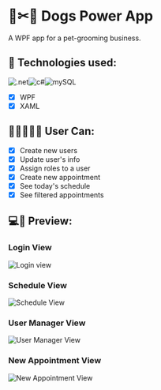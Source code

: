 # 🐶✂🛁 Dogs Power App
A WPF app for a pet-grooming business.
## 🚀 Technologies used:
<img src="https://img.shields.io/badge/.NET-512BD4?style=for-the-badge&logo=dotnet&logoColor=white" alt=".net" /><img src="https://img.shields.io/badge/C%23-239120?style=for-the-badge&logo=c-sharp&logoColor=white" alt="c#" /><img src="https://img.shields.io/badge/mysql-%2300f.svg?style=for-the-badge&logo=mysql&logoColor=white" alt="mySQL" />

- [x] WPF
- [x] XAML

## 👩🏿👨🏽‍🦱 User Can:

- [x] Create new users
- [x] Update user's info
- [x] Assign roles to a user
- [x] Create new appointment
- [x] See today's schedule
- [x] See filtered appointments

## 💻📱 Preview:
### Login View
<img src="https://i.ibb.co/YczGt13/dogspower-login.jpg" alt="Login view" />

### Schedule View
<img src="https://i.ibb.co/Qb3mJG5/dogspower-home.jpg" alt="Schedule View" />

### User Manager View
<img src="https://i.ibb.co/p1gfvC3/dogspower-admin.jpg" alt="User Manager View" />

### New Appointment View
<img src="https://i.ibb.co/myBD3Yb/dogspower-appointment.jpg" alt="New Appointment View" />
